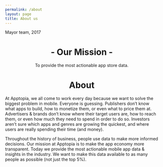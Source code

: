 ```yaml
---
permalink: /about
layout: page
title: About us
---
```

<style>
  .back{
    background-image: url(static/about.jpg);
  }
</style>

Mayor team, 2017
<h1 style="text-align:center;">- Our Mission -</h1>
<p style="text-align:center;">To provide the most actionable app store data.</p>

<h1 style="text-align:center;">About</h1>

At Apptopia, we all come to work every day because we want to solve the biggest problem in mobile. Everyone is guessing. Publishers don’t know what apps to build, how to monetize them, or even what to price them at. Advertisers & brands don’t know where their target users are, how to reach them, or even how much they need to spend in order to do so. Investors aren’t sure which apps and genres are growing the quickest, and where users are really spending their time (and money).

Throughout the history of business, people use data to make more informed decisions. Our mission at Apptopia is to make the app economy more transparent. Today we provide the most actionable mobile app data & insights in the industry. We want to make this data available to as many people as possible (not just the top 5%).
